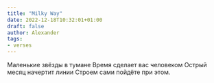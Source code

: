 ```yaml
---
title: "Milky Way"
date: 2022-12-18T10:32:01+01:00
draft: false
author: Alexander
tags:
- verses
---
```


Маленькие звёзды в тумане
Время сделает вас человеком
Острый месяц начертит линии
Строем сами пойдёте при этом.
